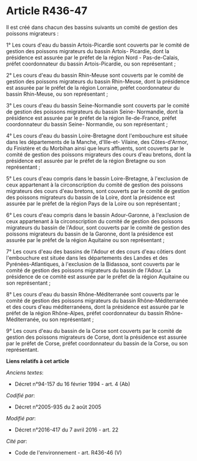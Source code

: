 # Article R436-47

Il est créé dans chacun des bassins suivants un comité de gestion des poissons migrateurs :

1° Les cours d'eau du bassin Artois-Picardie sont couverts par le comité de gestion des poissons migrateurs du bassin Artois-
Picardie, dont la présidence est assurée par le préfet de la région Nord - Pas-de-Calais, préfet coordonnateur du bassin
Artois-Picardie, ou son représentant ;

2° Les cours d'eau du bassin Rhin-Meuse sont couverts par le comité de gestion des poissons migrateurs du bassin Rhin-Meuse,
dont la présidence est assurée par le préfet de la région Lorraine, préfet coordonnateur du bassin Rhin-Meuse, ou son
représentant ;

3° Les cours d'eau du bassin Seine-Normandie sont couverts par le comité de gestion des poissons migrateurs du bassin Seine-
Normandie, dont la présidence est assurée par le préfet de la région Ile-de-France, préfet coordonnateur du bassin Seine-
Normandie, ou son représentant ;

4° Les cours d'eau du bassin Loire-Bretagne dont l'embouchure est située dans les départements de la Manche, d'Ille-et-
Vilaine, des Côtes-d'Armor, du Finistère et du Morbihan ainsi que leurs affluents, sont couverts par le comité de gestion des
poissons migrateurs des cours d'eau bretons, dont la présidence est assurée par le préfet de la région Bretagne ou son
représentant ;

5° Les cours d'eau compris dans le bassin Loire-Bretagne, à l'exclusion de ceux appartenant à la circonscription du comité de
gestion des poissons migrateurs des cours d'eau bretons, sont couverts par le comité de gestion des poissons migrateurs du
bassin de la Loire, dont la présidence est assurée par le préfet de la région Pays de la Loire ou son représentant ;

6° Les cours d'eau compris dans le bassin Adour-Garonne, à l'exclusion de ceux appartenant à la circonscription du comité de
gestion des poissons migrateurs du bassin de l'Adour, sont couverts par le comité de gestion des poissons migrateurs du
bassin de la Garonne, dont la présidence est assurée par le préfet de la région Aquitaine ou son représentant ;

7° Les cours d'eau des bassins de l'Adour et des cours d'eau côtiers dont l'embouchure est située dans les départements des
Landes et des Pyrénées-Atlantiques, à l'exclusion de la Bidassoa, sont couverts par le comité de gestion des poissons
migrateurs du bassin de l'Adour. La présidence de ce comité est assurée par le préfet de la région Aquitaine ou son
représentant ;

8° Les cours d'eau du bassin Rhône-Méditerranée sont couverts par le comité de gestion des poissons migrateurs du bassin
Rhône-Méditerranée et des cours d'eau méditerranéens, dont la présidence est assurée par le préfet de la région Rhône-Alpes,
préfet coordonnateur du bassin Rhône-Méditerranée, ou son représentant ;

9° Les cours d'eau du bassin de la Corse sont couverts par le comité de gestion des poissons migrateurs de Corse, dont la
présidence est assurée par le préfet de Corse, préfet coordonnateur du bassin de la Corse, ou son représentant.

**Liens relatifs à cet article**

_Anciens textes_:

  - Décret n°94-157 du 16 février 1994 - art. 4 (Ab)

_Codifié par_:

  - Décret n°2005-935 du 2 août 2005

_Modifié par_:

  - Décret n°2016-417 du 7 avril 2016 - art. 22

_Cité par_:

  - Code de l'environnement - art. R436-46 (V)
